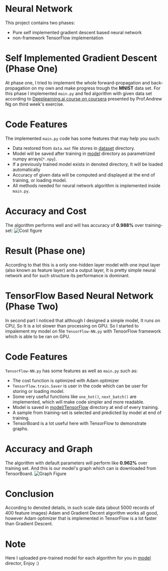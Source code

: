 # Neural Network
This project contains two phases:
* Pure self implemented gradient descent based neural network
* non-framework TensorFlow implementation

# Self Implemented Gradient Descent (Phase One)
 At phase one, I tried to implement the whole forward-propagation and
 back-propagation on my own and make progress trough the **MNIST** 
 data set.
 For this phase I implemented `main.py` and fed algorithm with given data set
 according to [Deeplearning.ai course on coursera](https://www.coursera.org/learn/neural-networks-deep-learning) presented by Prof.Andrew Ng
 on third week's exercise.

# Code Features
The implemented `main.py` code has some features that may help you such:
* Data restored from `data.mat` file stores in [dataset](https://github.com/FarzamTP/Neural-Network-TensorFLow/tree/master/dataset) directory.
* Model will be saved after training in [model](https://github.com/FarzamTP/Neural-Network-TensorFLow/tree/master/model/Gradient%20Descent) directory as parametrized numpy arrays(`*.npy`).
* If a previously trained model exists in denoted directory, It will be loaded automatically
* Accuracy of given data will be computed and displayed at the end of training, or loading model.
* All methods needed for neural network algorithm is implemented inside `main.py`.

# Accuracy and Cost
The algorithm performs well and will has accuracy of __**0.988%**__ over training-set:
![Cost figure](https://github.com/FarzamTP/Neural-Network-TensorFLow/blob/master/figures/cost.png)

# Result (Phase one)
According to that this is a only one-hidden layer model with one input layer (also known as feature layer)
and a output layer, It is pretty simple neural network and for such structure its 
performance is dominant.

# TensorFlow Based Neural Network (Phase Two)
In second part I noticed that although I designed a simple model, It runs on CPU, So
It is a lot slower than processing on GPU.
So I started to impalement my model on file `TensorFlow-NN.py` with TensorFlow framework which is able to 
be ran on GPU.

# Code Features
`TensorFlow-NN.py` has some features as well as `main.py` such as:
* The cost function is optimized with Adam optimizer
* `TensorFlow.train.Saver` is user in the code which can be user for storing or loading model.
* Some very useful functions like `one_hot()`, `next_batch()` are implemented, which will make code simpler and more readable.
* Model is saved in [model/TensorFlow](https://github.com/FarzamTP/Neural-Network-TensorFLow/tree/master/model/TensorFlow) directory at end of every training.
* A sample from training-set is selected and predicted by model at end of training.
* TensorBoard is a lot useful here with TensorFlow to demonstrate graphs.

# Accuracy and Graph
The algorithm with default parameters will perform like **0.962%** over training set.
And this is our model's graph which can is downloaded from TensorBoard.
![Graph Figure](https://github.com/FarzamTP/Neural-Network-TensorFLow/blob/master/figures/graph.png)

# Conclusion
According to denoted details, in such scale data (about 5000 records of 400 feature images) 
Adam and Gradient Decent algorithm works all good, however Adam optimizer 
that is implemented in TensorFlow is a lot faster than Gradient Descent.

# Note
Here I uploaded pre-trained model for each algorithm for you in [model](https://github.com/FarzamTP/Neural-Network-TensorFLow/tree/master/model) director, Enjoy :)